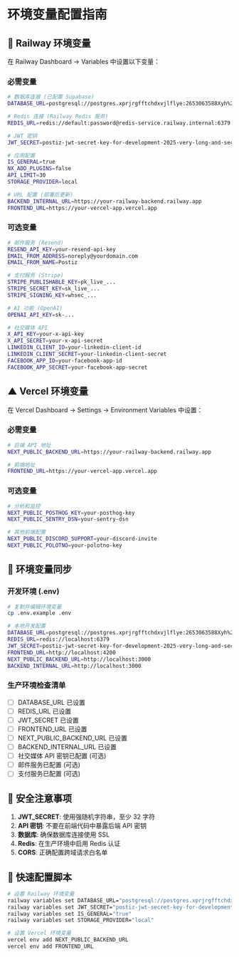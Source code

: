 # 环境变量配置指南

## 🔧 Railway 环境变量

在 Railway Dashboard → Variables 中设置以下变量：

### 必需变量
```bash
# 数据库连接 (已配置 Supabase)
DATABASE_URL=postgresql://postgres.xprjrgfftchdxvjlflye:2653063588Xyh%21%40%23@aws-0-us-east-2.pooler.supabase.com:6543/postgres

# Redis 连接 (Railway Redis 服务)
REDIS_URL=redis://default:password@redis-service.railway.internal:6379

# JWT 密钥
JWT_SECRET=postiz-jwt-secret-key-for-development-2025-very-long-and-secure-string

# 应用配置
IS_GENERAL=true
NX_ADD_PLUGINS=false
API_LIMIT=30
STORAGE_PROVIDER=local

# URL 配置 (部署后更新)
BACKEND_INTERNAL_URL=https://your-railway-backend.railway.app
FRONTEND_URL=https://your-vercel-app.vercel.app
```

### 可选变量
```bash
# 邮件服务 (Resend)
RESEND_API_KEY=your-resend-api-key
EMAIL_FROM_ADDRESS=noreply@yourdomain.com
EMAIL_FROM_NAME=Postiz

# 支付服务 (Stripe)
STRIPE_PUBLISHABLE_KEY=pk_live_...
STRIPE_SECRET_KEY=sk_live_...
STRIPE_SIGNING_KEY=whsec_...

# AI 功能 (OpenAI)
OPENAI_API_KEY=sk-...

# 社交媒体 API
X_API_KEY=your-x-api-key
X_API_SECRET=your-x-api-secret
LINKEDIN_CLIENT_ID=your-linkedin-client-id
LINKEDIN_CLIENT_SECRET=your-linkedin-client-secret
FACEBOOK_APP_ID=your-facebook-app-id
FACEBOOK_APP_SECRET=your-facebook-app-secret
```

## ▲ Vercel 环境变量

在 Vercel Dashboard → Settings → Environment Variables 中设置：

### 必需变量
```bash
# 后端 API 地址
NEXT_PUBLIC_BACKEND_URL=https://your-railway-backend.railway.app

# 前端地址
FRONTEND_URL=https://your-vercel-app.vercel.app
```

### 可选变量
```bash
# 分析和监控
NEXT_PUBLIC_POSTHOG_KEY=your-posthog-key
NEXT_PUBLIC_SENTRY_DSN=your-sentry-dsn

# 其他前端配置
NEXT_PUBLIC_DISCORD_SUPPORT=your-discord-invite
NEXT_PUBLIC_POLOTNO=your-polotno-key
```

## 🔄 环境变量同步

### 开发环境 (.env)
```bash
# 复制并编辑环境变量
cp .env.example .env

# 本地开发配置
DATABASE_URL=postgresql://postgres.xprjrgfftchdxvjlflye:2653063588Xyh%21%40%23@aws-0-us-east-2.pooler.supabase.com:6543/postgres
REDIS_URL=redis://localhost:6379
JWT_SECRET=postiz-jwt-secret-key-for-development-2025-very-long-and-secure-string
FRONTEND_URL=http://localhost:4200
NEXT_PUBLIC_BACKEND_URL=http://localhost:3000
BACKEND_INTERNAL_URL=http://localhost:3000
```

### 生产环境检查清单
- [ ] DATABASE_URL 已设置
- [ ] REDIS_URL 已设置  
- [ ] JWT_SECRET 已设置
- [ ] FRONTEND_URL 已设置
- [ ] NEXT_PUBLIC_BACKEND_URL 已设置
- [ ] BACKEND_INTERNAL_URL 已设置
- [ ] 社交媒体 API 密钥已配置 (可选)
- [ ] 邮件服务已配置 (可选)
- [ ] 支付服务已配置 (可选)

## 🔐 安全注意事项

1. **JWT_SECRET**: 使用强随机字符串，至少 32 字符
2. **API 密钥**: 不要在前端代码中暴露后端 API 密钥
3. **数据库**: 确保数据库连接使用 SSL
4. **Redis**: 在生产环境中启用 Redis 认证
5. **CORS**: 正确配置跨域请求白名单

## 🚀 快速配置脚本

```bash
# 设置 Railway 环境变量
railway variables set DATABASE_URL="postgresql://postgres.xprjrgfftchdxvjlflye:2653063588Xyh%21%40%23@aws-0-us-east-2.pooler.supabase.com:6543/postgres"
railway variables set JWT_SECRET="postiz-jwt-secret-key-for-development-2025-very-long-and-secure-string"
railway variables set IS_GENERAL="true"
railway variables set STORAGE_PROVIDER="local"

# 设置 Vercel 环境变量
vercel env add NEXT_PUBLIC_BACKEND_URL
vercel env add FRONTEND_URL
```
